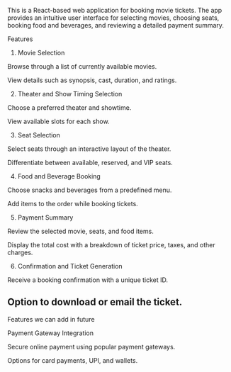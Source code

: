 This is a React-based web application for booking movie tickets. The app provides an intuitive user interface for selecting movies, choosing seats, booking food and beverages, and reviewing a detailed payment summary.

Features

1. Movie Selection

Browse through a list of currently available movies.

View details such as synopsis, cast, duration, and ratings.

2. Theater and Show Timing Selection

Choose a preferred theater and showtime.

View available slots for each show.

3. Seat Selection

Select seats through an interactive layout of the theater.

Differentiate between available, reserved, and VIP seats.

4. Food and Beverage Booking

Choose snacks and beverages from a predefined menu.

Add items to the order while booking tickets.

5. Payment Summary

Review the selected movie, seats, and food items.

Display the total cost with a breakdown of ticket price, taxes, and other charges.


6. Confirmation and Ticket Generation

Receive a booking confirmation with a unique ticket ID.

Option to download or email the ticket.
------------------------------------------------------------------------------------------------------------------------------------------------------------------------------------
Features we can add in future

 Payment Gateway Integration

Secure online payment using popular payment gateways.

Options for card payments, UPI, and wallets.




